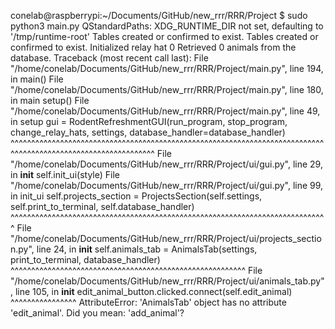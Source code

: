 conelab@raspberrypi:~/Documents/GitHub/new_rrr/RRR/Project $ sudo python3 main.py
QStandardPaths: XDG_RUNTIME_DIR not set, defaulting to '/tmp/runtime-root'
Tables created or confirmed to exist.
Tables created or confirmed to exist.
Initialized relay hat 0
Retrieved 0 animals from the database.
Traceback (most recent call last):
  File "/home/conelab/Documents/GitHub/new_rrr/RRR/Project/main.py", line 194, in <module>
    main()
  File "/home/conelab/Documents/GitHub/new_rrr/RRR/Project/main.py", line 180, in main
    setup()
  File "/home/conelab/Documents/GitHub/new_rrr/RRR/Project/main.py", line 49, in setup
    gui = RodentRefreshmentGUI(run_program, stop_program, change_relay_hats, settings, database_handler=database_handler)
          ^^^^^^^^^^^^^^^^^^^^^^^^^^^^^^^^^^^^^^^^^^^^^^^^^^^^^^^^^^^^^^^^^^^^^^^^^^^^^^^^^^^^^^^^^^^^^^^^^^^^^^^^^^^^^^^
  File "/home/conelab/Documents/GitHub/new_rrr/RRR/Project/ui/gui.py", line 29, in __init__
    self.init_ui(style)
  File "/home/conelab/Documents/GitHub/new_rrr/RRR/Project/ui/gui.py", line 99, in init_ui
    self.projects_section = ProjectsSection(self.settings, self.print_to_terminal, self.database_handler)
                            ^^^^^^^^^^^^^^^^^^^^^^^^^^^^^^^^^^^^^^^^^^^^^^^^^^^^^^^^^^^^^^^^^^^^^^^^^^^^^
  File "/home/conelab/Documents/GitHub/new_rrr/RRR/Project/ui/projects_section.py", line 24, in __init__
    self.animals_tab = AnimalsTab(settings, print_to_terminal, database_handler)
                       ^^^^^^^^^^^^^^^^^^^^^^^^^^^^^^^^^^^^^^^^^^^^^^^^^^^^^^^^^
  File "/home/conelab/Documents/GitHub/new_rrr/RRR/Project/ui/animals_tab.py", line 105, in __init__
    edit_animal_button.clicked.connect(self.edit_animal)
                                       ^^^^^^^^^^^^^^^^
AttributeError: 'AnimalsTab' object has no attribute 'edit_animal'. Did you mean: 'add_animal'?
